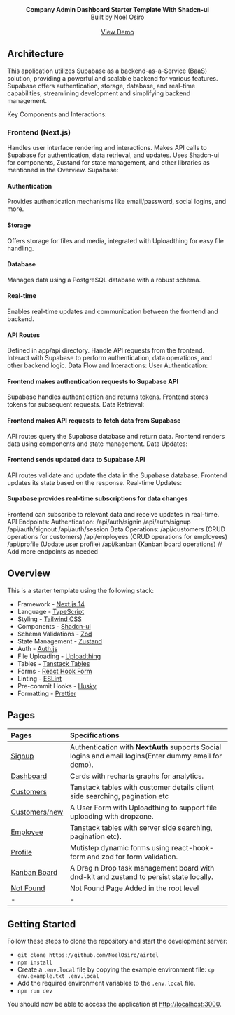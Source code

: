 <picture>
  <source media="(prefers-color-scheme: dark)" srcset="https://user-images.githubusercontent.com/9113740/201498864-2a900c64-d88f-4ed4-b5cf-770bcb57e1f5.png">
  <source media="(prefers-color-scheme: light)" srcset="https://user-images.githubusercontent.com/9113740/201498152-b171abb8-9225-487a-821c-6ff49ee48579.png">
</picture>

<div align="center"><strong>Company Admin Dashboard Starter Template With Shadcn-ui</strong></div>
<div align="center">Built by Noel Osiro</div>
<br />
<div align="center">
<a href="https://airtel-pearl.vercel.app">View Demo</a>
<span>
</div>

## Architecture

This application utilizes Supabase as a backend-as-a-Service (BaaS) solution, providing a powerful and scalable backend for various features. Supabase offers authentication, storage, database, and real-time capabilities, streamlining development and simplifying backend management.

Key Components and Interactions:

### Frontend (Next.js)

Handles user interface rendering and interactions.
Makes API calls to Supabase for authentication, data retrieval, and updates.
Uses Shadcn-ui for components, Zustand for state management, and other libraries as mentioned in the Overview.
Supabase:

#### Authentication

Provides authentication mechanisms like email/password, social logins, and more.

#### Storage

Offers storage for files and media, integrated with Uploadthing for easy file handling.

#### Database

Manages data using a PostgreSQL database with a robust schema.

#### Real-time

Enables real-time updates and communication between the frontend and backend.

#### API Routes

Defined in app/api directory.
Handle API requests from the frontend.
Interact with Supabase to perform authentication, data operations, and other backend logic.
Data Flow and Interactions:
User Authentication:

#### Frontend makes authentication requests to Supabase API

Supabase handles authentication and returns tokens.
Frontend stores tokens for subsequent requests.
Data Retrieval:

#### Frontend makes API requests to fetch data from Supabase

API routes query the Supabase database and return data.
Frontend renders data using components and state management.
Data Updates:

#### Frontend sends updated data to Supabase API

API routes validate and update the data in the Supabase database.
Frontend updates its state based on the response.
Real-time Updates:

#### Supabase provides real-time subscriptions for data changes

Frontend can subscribe to relevant data and receive updates in real-time.
API Endpoints:
Authentication:
/api/auth/signin
/api/auth/signup
/api/auth/signout
/api/auth/session
Data Operations:
/api/customers (CRUD operations for customers)
/api/employees (CRUD operations for employees)
/api/profile (Update user profile)
/api/kanban (Kanban board operations)
// Add more endpoints as needed

## Overview

This is a starter template using the following stack:

- Framework - [Next.js 14](https://nextjs.org/13)
- Language - [TypeScript](https://www.typescriptlang.org)
- Styling - [Tailwind CSS](https://tailwindcss.com)
- Components - [Shadcn-ui](https://ui.shadcn.com)
- Schema Validations - [Zod](https://zod.dev)
- State Management - [Zustand](https://zustand-demo.pmnd.rs)
- Auth - [Auth.js](https://authjs.dev/)
- File Uploading - [Uploadthing](https://uploadthing.com)
- Tables - [Tanstack Tables](https://ui.shadcn.com/docs/components/data-table)
- Forms - [React Hook Form](https://ui.shadcn.com/docs/components/form)
- Linting - [ESLint](https://eslint.org)
- Pre-commit Hooks - [Husky](https://typicode.github.io/husky/)
- Formatting - [Prettier](https://prettier.io)

## Pages

| Pages                                                                   | Specifications                                                                                        |
| :---------------------------------------------------------------------- | :---------------------------------------------------------------------------------------------------- |
| [Signup](https://airtel-pearl.vercel.app/)                              | Authentication with **NextAuth** supports Social logins and email logins(Enter dummy email for demo). |
| [Dashboard](https://airtel-pearl.vercel.app/dashboard)                  | Cards with recharts graphs for analytics.                                                             |
| [Customers](https://airtel-pearl.vercel.app/dashboard/customer)         | Tanstack tables with customer details client side searching, pagination etc                           |
| [Customers/new](https://airtel-pearl.vercel.app/dashboard/customer/new) | A User Form with Uploadthing to support file uploading with dropzone.                                 |
| [Employee](https://airtel-pearl.vercel.app/dashboard/employee)          | Tanstack tables with server side searching, pagination etc).                                          |
| [Profile](https://airtel-pearl.vercel.app/dashboard/profile)            | Mutistep dynamic forms using react-hook-form and zod for form validation.                             |
| [Kanban Board](https://airtel-pearl.vercel.app/dashboard/kanban)        | A Drag n Drop task management board with dnd-kit and zustand to persist state locally.                |
| [Not Found](https://airtel-pearl.vercel.app/dashboard/notfound)         | Not Found Page Added in the root level                                                                |
| -                                                                       | -                                                                                                     |

## Getting Started

Follow these steps to clone the repository and start the development server:

- `git clone https://github.com/NoelOsiro/airtel`
- `npm install`
- Create a `.env.local` file by copying the example environment file:
  `cp env.example.txt .env.local`
- Add the required environment variables to the `.env.local` file.
- `npm run dev`

You should now be able to access the application at <http://localhost:3000>.
